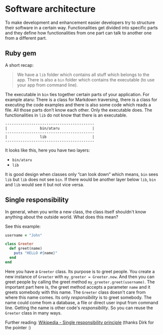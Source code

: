 # Software architecture

To make development and enhancement easier developers try to structure their software in a certain way. 
Functionalities get divided into specific parts and they define how functionalities from one part can talk to another
one from a different part.

## Ruby gem
A short recap:
> We have a `lib` folder which contains all stuff which belongs to the app. There is also a `bin` folder which contains the executable (to use your app from command line). 

The executable in `bin` ties together certain parts of your application. For example ataru:
There is a class for Markdown traversing, there is a class for executing the code examples and there is also some code which reads a file. 
All those parts don’t know each other. Only the executable does. The functionalities in `lib` do not know that there is an executable.

```
-----------------------------------------
|               bin/ataru               |
-----------------------------------------
|               lib                     |
-----------------------------------------
```

It looks like this, here you have two layers:
- `bin/ataru`
- `lib`

It is good design when classes only “can look down” which means, `bin` sees `lib` but `lib` does not see `bin`. 
If there would be another layer below `lib`, `bin` and `lib` would see it but not vice versa.


## Single responsibility

In general, when you write a new class, the class itself shouldn't know anything about the outside world. What does this mean?

See this example:

```ruby
username = "John"

class Greeter
  def greet(name)
    puts "HELLO #{name}"
  end
end
```
Here you have a `Greeter` class. Its purpose is to greet people. You create a new instance of `Greeter` with `my_greeter = Greeter.new`. And then you can greet people by calling the greet method `my_greeter.greet(username)`. 
The important part here is, the greet method accepts a parameter `name` and it greets somebody with this name. The `Greeter` class doesn't care from where this name comes. Its only *responsibility* is to greet somebody. The name could come from a database, a file or direct user input from command line. Getting the name is other code's *responsibility*. So you can reuse the `Greeter` class in many ways.

Further reading: [Wikipedia - Single responsibility principle](http://en.wikipedia.org/wiki/Single_responsibility_principle) (thanks Dirk for the pointer :)
